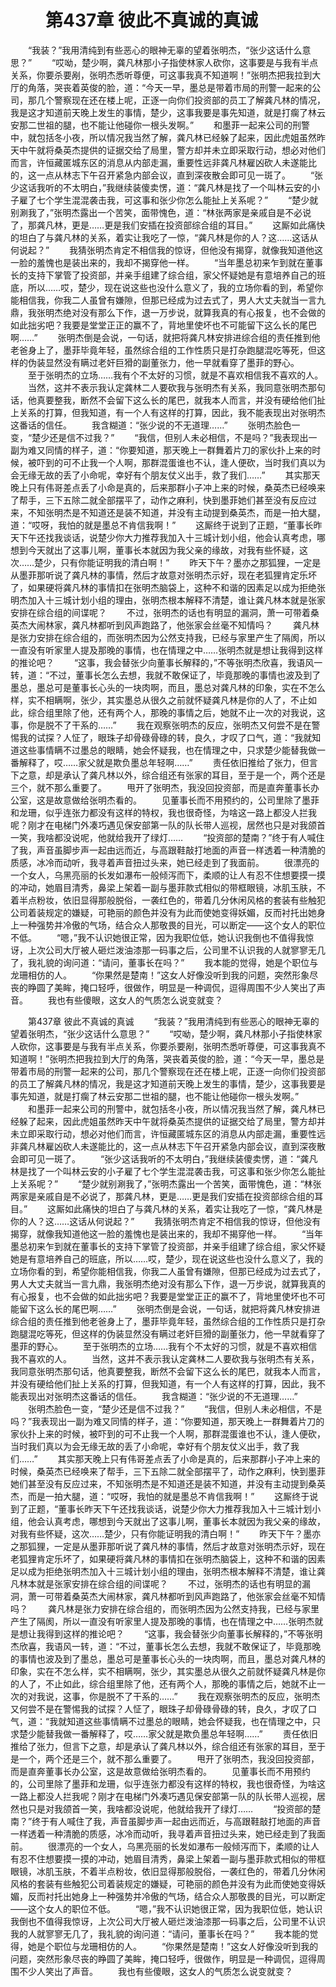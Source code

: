 # 　　第437章 彼此不真诚的真诚
　　“我装？”我用清纯到有些恶心的眼神无辜的望着张明杰，“张少这话什么意思？”
　　“哎呦，楚少啊，龚凡林那小子指使林家人砍你，这事要是与我有半点关系，你要杀要剐，张明杰悉听尊便，可这事我真不知道啊！”张明杰把我拉到大厅的角落，哭丧着英俊的脸，道：“今天一早，墨总是带着市局的刑警一起来的公司，那几个警察现在还在楼上呢，正逐一向你们投资部的员工了解龚凡林的情况，我是这才知道前天晚上发生的事情，楚少，这事我要是事先知道，就是打瘸了林云安那二世祖的腿，也不能让他碰你一根头发啊。”
　　和墨菲一起来公司的刑警中，就包括冬小夜，所以情况我当然了解，龚凡林已经躲了起来，因此虎姐虽然昨天中午就将桑英杰提供的证据交给了局里，警方却并未立即采取行动，想必对他们而言，许恒藏匿城东区的消息从内部走漏，重要性远非龚凡林雇凶砍人未遂能比的，这一点从林志下午召开紧急内部会议，直到深夜散会即可见一斑了。
　　“张少这话我听的不太明白，”我继续装傻卖愣，道：“龚凡林是找了一个叫林云安的小子雇了七个学生混混袭击我，可这事和张少你怎么能扯上关系呢？”
　　“楚少就别涮我了，”张明杰露出一个苦笑，面带愧色，道：“林张两家是亲戚自是不必说了，那龚凡林，更是……更是我们安插在投资部综合组的耳目。”
　　这厮如此痛快的坦白了与龚凡林的关系，着实让我吃了一惊，“龚凡林是你的人？这……这话从何说起？”
　　我猜张明杰肯定不相信我的惊讶，但他没有揭穿，就像我知道他这一脸的羞愧也是装出来的，我却不揭穿他一样。
　　“当年墨总初来乍到就在董事长的支持下掌管了投资部，并亲手组建了综合组，家父怀疑她是有意培养自己的班底，所以……哎，楚少，现在说这些也没什么意义了，我的立场你看的到，希望你能相信我，你我二人虽曾有嫌隙，但那已经成为过去式了，男人大丈夫就当一言九鼎，我张明杰绝对没有那么下作，退一万步说，就算我真的有心报复，也不会做的如此拙劣吧？我要是堂堂正正的赢不了，背地里使坏也不可能留下这么长的尾巴啊……”
　　张明杰倒是会说，一句话，就把将龚凡林安排进综合组的责任推到他老爸身上了，墨菲毕竟年轻，虽然综合组的工作性质只是打杂跑腿混吃等死，但这样的伪装显然没有瞒过老奸巨猾的副董张力，他一早就看穿了墨菲的野心。
　　至于张明杰的立场……我有个不太好的习惯，就是不喜欢相信我不喜欢的人。
　　当然，这并不表示我认定龚林二人要砍我与张明杰有关系，我同意张明杰那句话，他真要整我，断然不会留下这么长的尾巴，就我本人而言，并没有硬给他们扯上关系的打算，但我知道，有一个人有这样的打算，因此，我不能表现出对张明杰这番话的信任。
　　我含糊道：“张少说的不无道理……”
　　张明杰脸色一变，“楚少还是信不过我？”
　　“我信，但别人未必相信，不是吗？”我表现出一副为难又同情的样子，道：“你要知道，那天晚上一群舞着片刀的家伙扑上来的时候，被吓到的可不止我一个人啊，那群混蛋谁也不认，逢人便砍，当时我们真以为会无缘无故的丢了小命呢，幸好有个朋友仗义出手，救了我们……”
　　其实那天晚上只有伟哥差点丢了小命是真的，后来那群小子冲上来的时候，桑英杰已经唤来了帮手，三下五除二就全部摆平了，动作之麻利，快到墨菲她们甚至没有反应过来，不知张明杰是不知道还是装不知道，并没有主动提到桑英杰，而是一拍大腿，道：“哎呀，我怕的就是墨总不肯信我啊！”
　　这厮终于说到了正题，“董事长昨天下午还找我谈话，说楚少你大力推荐我加入十三城计划小组，他会认真考虑，哪想到今天就出了这事儿啊，董事长本就因为我父亲的缘故，对我有些怀疑，这次……楚少，只有你能证明我的清白啊！”
　　昨天下午？墨亦之那狐狸，一定是从墨菲那听说了龚凡林的事情，然后才故意对张明杰示好，现在老狐狸肯定乐坏了，如果硬将龚凡林的事情扣在张明杰脑袋上，这种不和谐的因素足以成为拒绝张明杰加入十三城计划小组的理由，张明杰根本解释不清楚，谁让龚凡林本就是张家安排在综合组的间谍呢？
　　不过，张明杰的话也有明显的漏洞，萧一可带着桑英杰大闹林家，龚凡林都听到风声跑路了，他张家会丝毫不知情吗？
　　龚凡林是张力安排在综合组的，而张明杰因为公然支持我，已经与家里产生了隔阂，所以一直没有听家里人提及那晚的事情，也在情理之中……张明杰就是想让我得到这样的推论吧？
　　“这事，我会替张少向董事长解释的，”不等张明杰欣喜，我语风一转，道：“不过，董事长怎么去想，我就不敢保证了，毕竟那晚的事情也波及到了墨总，墨总可是董事长心头的一块肉啊，而且，墨总对龚凡林的印象，实在不怎么样，实不相瞒啊，张少，其实墨总从很久之前就怀疑龚凡林是你的人了，不止如此，综合组里除了他，还有两个人，那晚的事情之后，她就不止一次的对我说，这事，你是脱不了干系的……”
　　我在观察张明杰的反应，张明杰又何尝不是在警惕我的试探？人怔了，眼珠子却骨碌骨碌的转，良久，才叹了口气，道：“我就知道这些事情瞒不过墨总的眼睛，她会怀疑我，也在情理之中，只求楚少能替我做一番解释了，哎……家父就是欺负墨总年轻啊……”
　　责任依旧推给了张力，但言下之意，却是承认了龚凡林以外，综合组还有张家的耳目，至于是一个，两个还是三个，就不那么重要了。
　　甩开了张明杰，我没回投资部，而是直奔董事长办公室，这是故意做给张明杰看的。
　　见董事长而不用预约的，公司里除了墨菲和龙珊，似乎连张力都没有这样的特权，我也很奇怪，为啥这一路上都没人拦我呢？刚才在电梯门外凑巧遇见保安部第一队的队长带人巡视，居然也只是对我颌首一笑，我啥都没说呢，他就给我开了绿灯……
　　“投资部的楚南？”终于有人喊住了我，声音虽脚步声一起由远而近，与高跟鞋敲打地面的声音一样透着一种清脆的质感，冰冷而动听，我寻着声音扭过头来，她已经走到了我面前。
　　很漂亮的一个女人，乌黑亮丽的长发如瀑布一般倾泻而下，柔顺的让人有忍不住想要摸一摸的冲动，她眉目清秀，鼻梁上架着一副与墨菲款式相似的带框眼镜，冰肌玉肤，不着半点粉妆，依旧显得那般脱俗，一袭红色的，带着几分休闲风格的套装有些触犯公司着装规定的嫌疑，可艳丽的颜色并没有为此而使她变得妖媚，反而衬托出她身上一种强势并冷傲的气场，结合众人那敬畏的目光，可以断定——这个女人的职位不低。
　　“嗯，”我不认识她很正常，因为我职位低，她认识我倒也不值得我惊讶，上次公司大厅被人砸烂泼油漆那一码事之后，公司里不认识我的人就寥寥无几了，我礼貌的询问道：“请问，董事长在吗？”
　　我本能的觉得，她是个职位与龙珊相仿的人。
　　“你果然是楚南！”这女人好像没听到我的问题，突然形象尽丧的睁圆了美眸，掩口轻呼，很做作，明显是一种调侃，逗得周围不少人笑出了声音。
　　我也有些傻眼，这女人的气质怎么说变就变？

　　第437章 彼此不真诚的真诚
　　“我装？”我用清纯到有些恶心的眼神无辜的望着张明杰，“张少这话什么意思？”
　　“哎呦，楚少啊，龚凡林那小子指使林家人砍你，这事要是与我有半点关系，你要杀要剐，张明杰悉听尊便，可这事我真不知道啊！”张明杰把我拉到大厅的角落，哭丧着英俊的脸，道：“今天一早，墨总是带着市局的刑警一起来的公司，那几个警察现在还在楼上呢，正逐一向你们投资部的员工了解龚凡林的情况，我是这才知道前天晚上发生的事情，楚少，这事我要是事先知道，就是打瘸了林云安那二世祖的腿，也不能让他碰你一根头发啊。”
　　和墨菲一起来公司的刑警中，就包括冬小夜，所以情况我当然了解，龚凡林已经躲了起来，因此虎姐虽然昨天中午就将桑英杰提供的证据交给了局里，警方却并未立即采取行动，想必对他们而言，许恒藏匿城东区的消息从内部走漏，重要性远非龚凡林雇凶砍人未遂能比的，这一点从林志下午召开紧急内部会议，直到深夜散会即可见一斑了。
　　“张少这话我听的不太明白，”我继续装傻卖愣，道：“龚凡林是找了一个叫林云安的小子雇了七个学生混混袭击我，可这事和张少你怎么能扯上关系呢？”
　　“楚少就别涮我了，”张明杰露出一个苦笑，面带愧色，道：“林张两家是亲戚自是不必说了，那龚凡林，更是……更是我们安插在投资部综合组的耳目。”
　　这厮如此痛快的坦白了与龚凡林的关系，着实让我吃了一惊，“龚凡林是你的人？这……这话从何说起？”
　　我猜张明杰肯定不相信我的惊讶，但他没有揭穿，就像我知道他这一脸的羞愧也是装出来的，我却不揭穿他一样。
　　“当年墨总初来乍到就在董事长的支持下掌管了投资部，并亲手组建了综合组，家父怀疑她是有意培养自己的班底，所以……哎，楚少，现在说这些也没什么意义了，我的立场你看的到，希望你能相信我，你我二人虽曾有嫌隙，但那已经成为过去式了，男人大丈夫就当一言九鼎，我张明杰绝对没有那么下作，退一万步说，就算我真的有心报复，也不会做的如此拙劣吧？我要是堂堂正正的赢不了，背地里使坏也不可能留下这么长的尾巴啊……”
　　张明杰倒是会说，一句话，就把将龚凡林安排进综合组的责任推到他老爸身上了，墨菲毕竟年轻，虽然综合组的工作性质只是打杂跑腿混吃等死，但这样的伪装显然没有瞒过老奸巨猾的副董张力，他一早就看穿了墨菲的野心。
　　至于张明杰的立场……我有个不太好的习惯，就是不喜欢相信我不喜欢的人。
　　当然，这并不表示我认定龚林二人要砍我与张明杰有关系，我同意张明杰那句话，他真要整我，断然不会留下这么长的尾巴，就我本人而言，并没有硬给他们扯上关系的打算，但我知道，有一个人有这样的打算，因此，我不能表现出对张明杰这番话的信任。
　　我含糊道：“张少说的不无道理……”
　　张明杰脸色一变，“楚少还是信不过我？”
　　“我信，但别人未必相信，不是吗？”我表现出一副为难又同情的样子，道：“你要知道，那天晚上一群舞着片刀的家伙扑上来的时候，被吓到的可不止我一个人啊，那群混蛋谁也不认，逢人便砍，当时我们真以为会无缘无故的丢了小命呢，幸好有个朋友仗义出手，救了我们……”
　　其实那天晚上只有伟哥差点丢了小命是真的，后来那群小子冲上来的时候，桑英杰已经唤来了帮手，三下五除二就全部摆平了，动作之麻利，快到墨菲她们甚至没有反应过来，不知张明杰是不知道还是装不知道，并没有主动提到桑英杰，而是一拍大腿，道：“哎呀，我怕的就是墨总不肯信我啊！”
　　这厮终于说到了正题，“董事长昨天下午还找我谈话，说楚少你大力推荐我加入十三城计划小组，他会认真考虑，哪想到今天就出了这事儿啊，董事长本就因为我父亲的缘故，对我有些怀疑，这次……楚少，只有你能证明我的清白啊！”
　　昨天下午？墨亦之那狐狸，一定是从墨菲那听说了龚凡林的事情，然后才故意对张明杰示好，现在老狐狸肯定乐坏了，如果硬将龚凡林的事情扣在张明杰脑袋上，这种不和谐的因素足以成为拒绝张明杰加入十三城计划小组的理由，张明杰根本解释不清楚，谁让龚凡林本就是张家安排在综合组的间谍呢？
　　不过，张明杰的话也有明显的漏洞，萧一可带着桑英杰大闹林家，龚凡林都听到风声跑路了，他张家会丝毫不知情吗？
　　龚凡林是张力安排在综合组的，而张明杰因为公然支持我，已经与家里产生了隔阂，所以一直没有听家里人提及那晚的事情，也在情理之中……张明杰就是想让我得到这样的推论吧？
　　“这事，我会替张少向董事长解释的，”不等张明杰欣喜，我语风一转，道：“不过，董事长怎么去想，我就不敢保证了，毕竟那晚的事情也波及到了墨总，墨总可是董事长心头的一块肉啊，而且，墨总对龚凡林的印象，实在不怎么样，实不相瞒啊，张少，其实墨总从很久之前就怀疑龚凡林是你的人了，不止如此，综合组里除了他，还有两个人，那晚的事情之后，她就不止一次的对我说，这事，你是脱不了干系的……”
　　我在观察张明杰的反应，张明杰又何尝不是在警惕我的试探？人怔了，眼珠子却骨碌骨碌的转，良久，才叹了口气，道：“我就知道这些事情瞒不过墨总的眼睛，她会怀疑我，也在情理之中，只求楚少能替我做一番解释了，哎……家父就是欺负墨总年轻啊……”
　　责任依旧推给了张力，但言下之意，却是承认了龚凡林以外，综合组还有张家的耳目，至于是一个，两个还是三个，就不那么重要了。
　　甩开了张明杰，我没回投资部，而是直奔董事长办公室，这是故意做给张明杰看的。
　　见董事长而不用预约的，公司里除了墨菲和龙珊，似乎连张力都没有这样的特权，我也很奇怪，为啥这一路上都没人拦我呢？刚才在电梯门外凑巧遇见保安部第一队的队长带人巡视，居然也只是对我颌首一笑，我啥都没说呢，他就给我开了绿灯……
　　“投资部的楚南？”终于有人喊住了我，声音虽脚步声一起由远而近，与高跟鞋敲打地面的声音一样透着一种清脆的质感，冰冷而动听，我寻着声音扭过头来，她已经走到了我面前。
　　很漂亮的一个女人，乌黑亮丽的长发如瀑布一般倾泻而下，柔顺的让人有忍不住想要摸一摸的冲动，她眉目清秀，鼻梁上架着一副与墨菲款式相似的带框眼镜，冰肌玉肤，不着半点粉妆，依旧显得那般脱俗，一袭红色的，带着几分休闲风格的套装有些触犯公司着装规定的嫌疑，可艳丽的颜色并没有为此而使她变得妖媚，反而衬托出她身上一种强势并冷傲的气场，结合众人那敬畏的目光，可以断定——这个女人的职位不低。
　　“嗯，”我不认识她很正常，因为我职位低，她认识我倒也不值得我惊讶，上次公司大厅被人砸烂泼油漆那一码事之后，公司里不认识我的人就寥寥无几了，我礼貌的询问道：“请问，董事长在吗？”
　　我本能的觉得，她是个职位与龙珊相仿的人。
　　“你果然是楚南！”这女人好像没听到我的问题，突然形象尽丧的睁圆了美眸，掩口轻呼，很做作，明显是一种调侃，逗得周围不少人笑出了声音。
　　我也有些傻眼，这女人的气质怎么说变就变？
